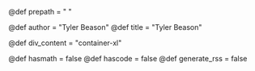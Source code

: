 @def prepath = " "

@def author = "Tyler Beason"
@def title = "Tyler Beason"


@def div_content = "container-xl"

@def hasmath = false <!-- by default pages don't have maths or code -->
@def hascode = false
@def generate_rss = false


